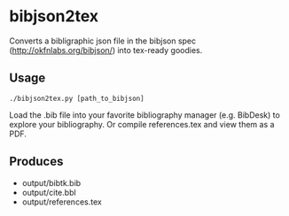 # bibjson2tex
Converts a bibligraphic json file in the bibjson spec (http://okfnlabs.org/bibjson/)
into tex-ready goodies.

## Usage
```
./bibjson2tex.py [path_to_bibjson]
```

Load the .bib file into your favorite bibliography manager (e.g. BibDesk) to explore
your bibliography.
Or compile references.tex and view them as a PDF.

## Produces
  * output/bibtk.bib
  * output/cite.bbl
  * output/references.tex
